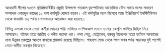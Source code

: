 আওয়ামী লীগের ৭৫তম প্রতিষ্ঠাবার্ষিকীর প্রস্তুতি উপলক্ষে গতকাল বৃহস্পতিবার আয়োজিত যৌথ সভায় দলের সাধারণ সম্পাদক ওবায়দুল কাদের ১০ দফা কর্মসূচি ঘোষণা করেন। এই কর্মসূচির অংশ হিসেবে আজ ইঞ্জিনিয়ার্স ইনস্টিটিউশন থেকে ধানমন্ডি ৩২ পর্যন্ত শোভাযাত্রার আয়োজন করা হয়েছে।

বিভিন্ন এলাকা থেকে নেতা-কর্মীরা ঘোড়ার গাড়ি সাজিয়ে ও পিকআপ ভ্যানে ব্যানার-ফেস্টুন লাগিয়ে মিছিল নিয়ে আসছেন। তাঁদের হাতে জাতীয় ও দলীয় পতাকা ধরা। পদ্মা সেতু, মেট্রোরেল, বঙ্গবন্ধু টানেলের মতো বর্তমান সরকারের নানা উন্নয়ন প্রকল্পের আদলে বানানো প্ল্যাকার্ড রয়েছে মিছিলে। শাহবাগ মোড় থেকে মৎস ভবন পর্যন্ত সড়কের দুই পাশেই নেতা-কর্মীরা অবস্থান নিয়েছেন।
